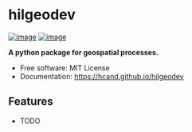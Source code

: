 # hilgeodev


[![image](https://img.shields.io/pypi/v/hilgeodev.svg)](https://pypi.python.org/pypi/hilgeodev)
[![image](https://img.shields.io/conda/vn/conda-forge/hilgeodev.svg)](https://anaconda.org/conda-forge/hilgeodev)


**A python package for geospatial processes.**


-   Free software: MIT License
-   Documentation: https://hcand.github.io/hilgeodev
    

## Features

-   TODO
